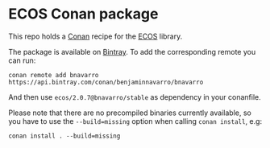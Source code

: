 # ECOS Conan package

This repo holds a [Conan](https://conan.io) recipe for the [ECOS](https://github.com/embotech/ecos) library.

The package is available on [Bintray](https://bintray.com/benjaminnavarro/bnavarro/ecos%3Abnavarro).
To add the corresponding remote you can run:
```
conan remote add bnavarro https://api.bintray.com/conan/benjaminnavarro/bnavarro
```
And then use `ecos/2.0.7@bnavarro/stable` as dependency in your conanfile.

Please note that there are no precompiled binaries currently available, so you have to use the `--build=missing` option when calling `conan install`, e.g: 
```
conan install . --build=missing
```
